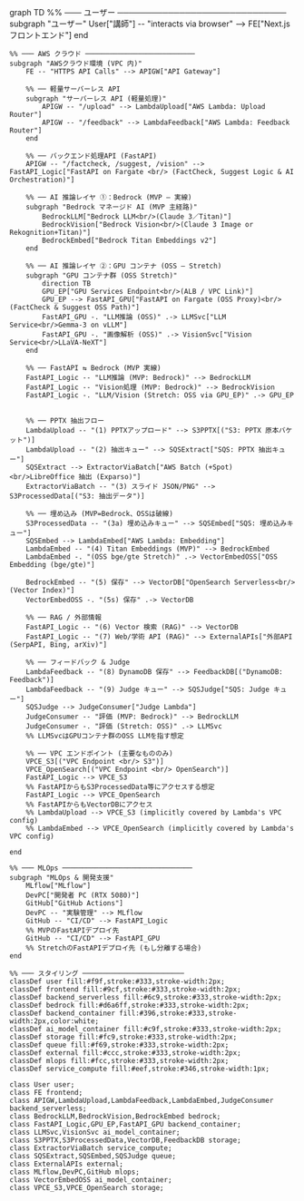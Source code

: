 graph TD
    %% ─── ユーザー ──────────────────────────────
    subgraph "ユーザー"
        User["講師"] -- "interacts via browser" --> FE["Next.js フロントエンド"]
    end

    %% ─── AWS クラウド ───────────────────────────
    subgraph "AWSクラウド環境 (VPC 内)"
        FE -- "HTTPS API Calls" --> APIGW["API Gateway"]

        %% ── 軽量サーバーレス API
        subgraph "サーバーレス API (軽量処理)"
            APIGW -- "/upload" --> LambdaUpload["AWS Lambda: Upload Router"]
            APIGW -- "/feedback" --> LambdaFeedback["AWS Lambda: Feedback Router"]
        end
        
        %% ── バックエンド処理API (FastAPI)
        APIGW -- "/factcheck, /suggest, /vision" --> FastAPI_Logic["FastAPI on Fargate <br/> (FactCheck, Suggest Logic & AI Orchestration)"]

        %% ── AI 推論レイヤ ①：Bedrock (MVP – 実線)
        subgraph "Bedrock マネージド AI (MVP 主経路)"
            BedrockLLM["Bedrock LLM<br/>(Claude 3／Titan)"]
            BedrockVision["Bedrock Vision<br/>(Claude 3 Image or Rekognition+Titan)"]
            BedrockEmbed["Bedrock Titan Embeddings v2"]
        end

        %% ── AI 推論レイヤ ②：GPU コンテナ (OSS – Stretch)
        subgraph "GPU コンテナ群 (OSS Stretch)"
            direction TB
            GPU_EP["GPU Services Endpoint<br/>(ALB / VPC Link)"]
            GPU_EP --> FastAPI_GPU["FastAPI on Fargate (OSS Proxy)<br/>(FactCheck & Suggest OSS Path)"]
            FastAPI_GPU -. "LLM推論 (OSS)" .-> LLMSvc["LLM Service<br/>Gemma-3 on vLLM"]
            FastAPI_GPU -. "画像解析 (OSS)" .-> VisionSvc["Vision Service<br/>LLaVA-NeXT"]
        end

        %% ── FastAPI ⇆ Bedrock (MVP 実線)
        FastAPI_Logic -- "LLM推論 (MVP: Bedrock)" --> BedrockLLM
        FastAPI_Logic -- "Vision処理 (MVP: Bedrock)" --> BedrockVision
        FastAPI_Logic -. "LLM/Vision (Stretch: OSS via GPU_EP)" .-> GPU_EP


        %% ── PPTX 抽出フロー
        LambdaUpload -- "(1) PPTXアップロード" --> S3PPTX[("S3: PPTX 原本バケット")]
        LambdaUpload -- "(2) 抽出キュー" --> SQSExtract["SQS: PPTX 抽出キュー"]
        SQSExtract --> ExtractorViaBatch["AWS Batch (+Spot)<br/>LibreOffice 抽出 (Exparso)"]
        ExtractorViaBatch -- "(3) スライド JSON/PNG" --> S3ProcessedData[("S3: 抽出データ")]

        %% ── 埋め込み (MVP=Bedrock、OSSは破線)
        S3ProcessedData -- "(3a) 埋め込みキュー" --> SQSEmbed["SQS: 埋め込みキュー"]
        SQSEmbed --> LambdaEmbed["AWS Lambda: Embedding"]
        LambdaEmbed -- "(4) Titan Embeddings (MVP)" --> BedrockEmbed
        LambdaEmbed -. "(OSS bge/gte Stretch)" .-> VectorEmbedOSS["OSS Embedding (bge/gte)"]

        BedrockEmbed -- "(5) 保存" --> VectorDB["OpenSearch Serverless<br/>(Vector Index)"]
        VectorEmbedOSS -. "(5s) 保存" .-> VectorDB

        %% ── RAG / 外部情報
        FastAPI_Logic -- "(6) Vector 検索 (RAG)" --> VectorDB
        FastAPI_Logic -- "(7) Web/学術 API (RAG)" --> ExternalAPIs["外部API (SerpAPI, Bing, arXiv)"]

        %% ── フィードバック & Judge
        LambdaFeedback -- "(8) DynamoDB 保存" --> FeedbackDB[("DynamoDB: Feedback")]
        LambdaFeedback -- "(9) Judge キュー" --> SQSJudge["SQS: Judge キュー"]
        SQSJudge --> JudgeConsumer["Judge Lambda"]
        JudgeConsumer -- "評価 (MVP: Bedrock)" --> BedrockLLM
        JudgeConsumer -. "評価 (Stretch: OSS)" .-> LLMSvc
        %% LLMSvcはGPUコンテナ群のOSS LLMを指す想定

        %% ── VPC エンドポイント (主要なもののみ)
        VPCE_S3[("VPC Endpoint <br/> S3")]
        VPCE_OpenSearch[("VPC Endpoint <br/> OpenSearch")]
        FastAPI_Logic --> VPCE_S3
        %% FastAPIからもS3ProcessedData等にアクセスする想定
        FastAPI_Logic --> VPCE_OpenSearch
        %% FastAPIからもVectorDBにアクセス
        %% LambdaUpload --> VPCE_S3 (implicitly covered by Lambda's VPC config)
        %% LambdaEmbed --> VPCE_OpenSearch (implicitly covered by Lambda's VPC config)

    end

    %% ─── MLOps ────────────────────────────────
    subgraph "MLOps & 開発支援"
        MLflow["MLflow"]
        DevPC["開発者 PC (RTX 5080)"]
        GitHub["GitHub Actions"]
        DevPC -- "実験管理" --> MLflow
        GitHub -- "CI/CD" --> FastAPI_Logic
        %% MVPのFastAPIデプロイ先
        GitHub -- "CI/CD" --> FastAPI_GPU
        %% StretchのFastAPIデプロイ先 (もし分離する場合)
    end

    %% ─── スタイリング ─────────────────────────
    classDef user fill:#f9f,stroke:#333,stroke-width:2px;
    classDef frontend fill:#9cf,stroke:#333,stroke-width:2px;
    classDef backend_serverless fill:#6c9,stroke:#333,stroke-width:2px;
    classDef bedrock fill:#d6a6ff,stroke:#333,stroke-width:2px;
    classDef backend_container fill:#396,stroke:#333,stroke-width:2px,color:white;
    classDef ai_model_container fill:#c9f,stroke:#333,stroke-width:2px;
    classDef storage fill:#fc9,stroke:#333,stroke-width:2px;
    classDef queue fill:#f69,stroke:#333,stroke-width:2px;
    classDef external fill:#ccc,stroke:#333,stroke-width:2px;
    classDef mlops fill:#fcc,stroke:#333,stroke-width:2px;
    classDef service_compute fill:#eef,stroke:#346,stroke-width:1px;

    class User user;
    class FE frontend;
    class APIGW,LambdaUpload,LambdaFeedback,LambdaEmbed,JudgeConsumer backend_serverless;
    class BedrockLLM,BedrockVision,BedrockEmbed bedrock;
    class FastAPI_Logic,GPU_EP,FastAPI_GPU backend_container;
    class LLMSvc,VisionSvc ai_model_container;
    class S3PPTX,S3ProcessedData,VectorDB,FeedbackDB storage;
    class ExtractorViaBatch service_compute;
    class SQSExtract,SQSEmbed,SQSJudge queue;
    class ExternalAPIs external;
    class MLflow,DevPC,GitHub mlops;
    class VectorEmbedOSS ai_model_container;
    class VPCE_S3,VPCE_OpenSearch storage;
